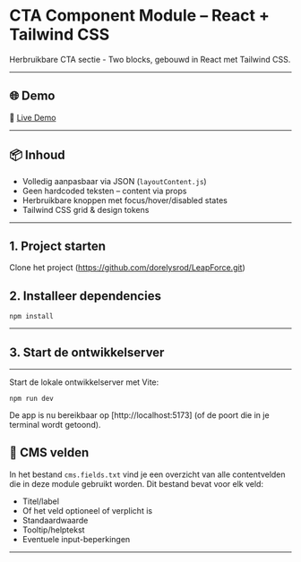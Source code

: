 # CTA Component Module – React + Tailwind CSS

Herbruikbare CTA sectie - Two blocks, gebouwd in React met Tailwind CSS.

---

## 🌐 Demo

🔗 [Live Demo](https://cta-section.netlify.app/)

---

## 📦 Inhoud

- Volledig aanpasbaar via JSON (`layoutContent.js`)
- Geen hardcoded teksten – content via props
- Herbruikbare knoppen met focus/hover/disabled states
- Tailwind CSS grid & design tokens

---

## 1. Project starten

Clone het project
(https://github.com/dorelysrod/LeapForce.git)

## 2. Installeer dependencies

`npm install`

---

## 3. Start de ontwikkelserver

---

Start de lokale ontwikkelserver met Vite:

`npm run dev`

De app is nu bereikbaar op [http://localhost:5173] (of de poort die in je terminal wordt getoond).

## 📝 CMS velden

In het bestand `cms.fields.txt` vind je een overzicht van alle contentvelden die in deze module gebruikt worden. Dit bestand bevat voor elk veld:

- Titel/label
- Of het veld optioneel of verplicht is
- Standaardwaarde
- Tooltip/helptekst
- Eventuele input-beperkingen

---
